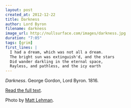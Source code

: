 ```yaml
---
layout: post
created_at: 2012-12-22
title: Darkness
author: Lord Byron
filename: darkness
image_url: http://nullsurface.com/images/darkness.jpg
duration: "7:05"
tags: [grim]
first_lines: |
  I had a dream, which was not all a dream.
  The bright sun was extinguish'd, and the stars
  Did wander darkling in the eternal space,
  Rayless, and pathless, and the icy earth
---
```


_Darkness_.  George Gordon, Lord Byron.  1816.

[Read the full text](http://www.bartleby.com/41/476.html).

Photo by [Matt Lehman](http://www.flickr.com/photos/lemonhead1632/502428800/).
